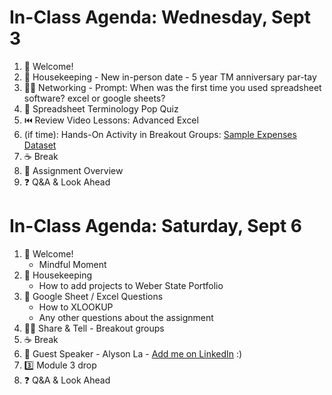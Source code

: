 # In-Class Agenda: Wednesday, Sept 3

1. 👋 Welcome! 
2. 🧹 Housekeeping - New in-person date - 5 year TM anniversary par-tay
2. 👯‍♀️ Networking - Prompt: When was the first time you used spreadsheet software? excel or google sheets? 
3. 📝 Spreadsheet Terminology Pop Quiz 
4. ⏮️ Review Video Lessons: Advanced Excel
5. (if time): Hands-On Activity in Breakout Groups: [Sample Expenses Dataset](https://docs.google.com/spreadsheets/d/196NCcQrv0lPIU-42aedIGv7Qojh2hbf0lShj7hh4ntI/edit?usp=sharing)
6. ☕ Break 
7. 📆 Assignment Overview
8. ❓ Q&A & Look Ahead

# In-Class Agenda: Saturday, Sept 6

1. 👋 Welcome!
   - Mindful Moment
3. 🧹 Housekeeping 
   - How to add projects to Weber State Portfolio 
4. 💚 Google Sheet / Excel Questions 
   - How to XLOOKUP
   - Any other questions about the assignment 
5. 👯‍♀️ Share & Tell - Breakout groups
6. ☕ Break 
7. 📆 Guest Speaker - Alyson La - [Add me on LinkedIn](https://www.linkedin.com/in/alysonla/) :) 
8. 3️⃣ Module 3 drop 
9. ❓ Q&A & Look Ahead
